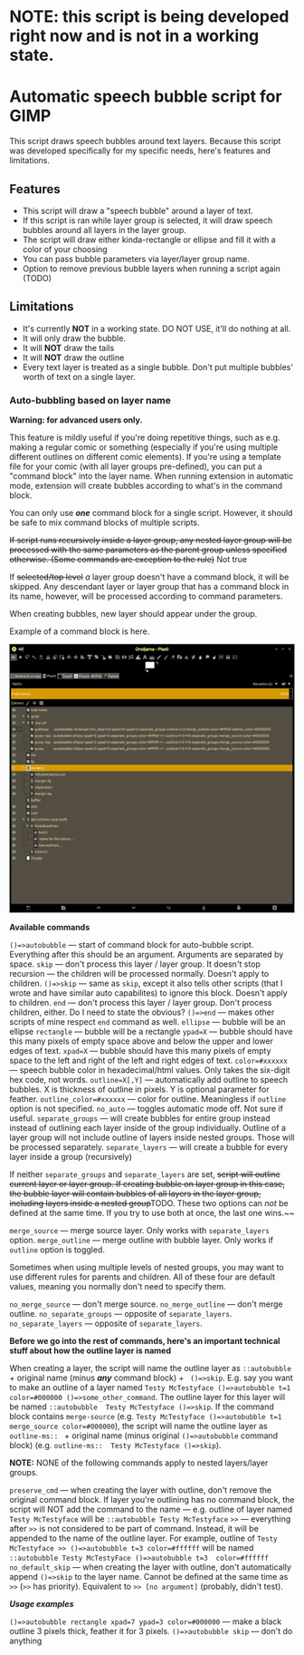 # NOTE: this script is being developed right now and is not in a working state.

# Automatic speech bubble script for GIMP

This script draws speech bubbles around text layers. Because this script was developed specifically for my specific needs, here's features and limitations. 

## Features

* This script will draw a "speech bubble" around a layer of text.
* If this script is ran while layer group is selected, it will draw speech bubbles around all layers in the layer group. 
* The script will draw either kinda-rectangle or ellipse and fill it with a color of your choosing
* You can pass bubble parameters via layer/layer group name.
* Option to remove previous bubble layers when running a script again (TODO)

## Limitations

* It's currently **NOT** in a working state. DO NOT USE, it'll do nothing at all.
* It will only draw the bubble.
* It will **NOT** draw the tails
* It will **NOT** draw the outline 
* Every text layer is treated as a single bubble. Don't put multiple bubbles' worth of text on a single layer.

### Auto-bubbling based on layer name

**Warning: for advanced users only.**

This feature is mildly useful if you're doing repetitive things, such as e.g. making a regular comic or something (especially if you're using multiple different outlines on different comic elements). If you're using a template file for your comic (with all layer groups pre-defined), you can put a "command block" into the layer name. When running extension in automatic mode, extension will create bubbles according to what's in the command block.

You can only use ***one*** command block for a single script. However, it should be safe to mix command blocks of multiple scripts.

~~If script runs recursively inside a layer group, any nested layer group will be processed with the same parameters as the parent group unless specified otherwise. (Some commands are exception to the rule)~~ Not true 

If ~~selected/top level~~ _a_ layer group doesn't have a command block, it will be skipped. Any descendant layer or layer group that has a command block in its name, however, will be processed according to command parameters.

When creating bubbles, new layer should appear under the group.

Example of a command block is here.

![Template file in action](readme-resources/arguments_as_layer_name.png)


**Available commands**

`()=>autobubble` — start of command block for auto-bubble script. Everything after this should be an argument. Arguments are separated by space.
`skip` — don't process this layer / layer group. It doesn't stop recursion — the children will be processed normally. Doesn't apply to children.
`()=>skip` — same as `skip`, except it also tells other scripts (that I wrote and have similar auto capabilites) to ignore this block. Doesn't apply to children.
`end` — don't process this layer / layer group. Don't process children, either. Do I need to state the obvious?
`()=>end` — makes other scripts of mine respect `end` command as well.
`ellipse` — bubble will be an ellipse
`rectangle` — bubble will be  a rectangle
`ypad=X` — bubble should have this many pixels of empty space above and below the upper and lower edges of text.
`xpad=X` — bubble should have this many pixels of empty space to the left and right of the left and right edges of text.
`color=#xxxxxx` — speech bubble color in hexadecimal/html values. Only takes the six-digit hex code, not words.
`outline=X[,Y]` — automatically add outline to speech bubbles. X is thickness of outline in pixels. Y is optional parameter for feather.
`outline_color=#xxxxxx` — color for outline. Meaningless if `outline` option is not specified.
`no_auto` — toggles automatic mode off. Not sure if useful.
`separate_groups` — will create bubbles for entire group instead instead of outlining each layer inside of the group individually. Outline of a layer group will not include outline of layers inside nested groups. Those will be processed separately.
`separate_layers` — will create a bubble for every layer inside a group (recursively)

If neither `separate_groups` and `separate_layers` are set, ~~script will outline current layer or layer group. If creating bubble on layer group in this case, the bubble layer will contain bubbles of all layers in the layer group, including layers inside a nested group~~TODO. These two options can _not_ be defined at the same time. If you try to use both at once, the last one wins.~~

`merge_source` — merge source layer. Only works with `separate_layers` option.
`merge_outline` — merge outline with bubble layer. Only works if `outline` option is toggled.

Sometimes when using multiple levels of nested groups, you may want to use different rules for parents and children. All of these four are default values, meaning you normally don't need to specify them.

`no_merge_source` — don't merge source.
`no_merge_outline` — don't merge outline.
`no_separate_groups` — opposite of `separate_layers`.
`no_separate_layers` — opposite of `separate_layers`.


**Before we go into the rest of commands, here's an important technical stuff about how the outline layer is named**

When creating a layer, the script will name the outline layer as `::autobubble ` + original name (minus ***any*** command block) + ` ()=>skip`. E.g. say you want to make an outline of a layer named `Testy McTestyface ()=>autobubble t=1 color=#000000 ()=>some_other_command`. The outline layer for this layer  will be named `::autobubble  Testy McTestyface ()=>skip`. If the command block contains `merge-source` (e.g. `Testy McTestyface ()=>autobubble t=1 merge_source color=#000000`), the script will name the outline layer as `outline-ms:: ` + original name (minus original `()=>autobubble` command block) (e.g. `outline-ms::  Testy McTestyface ()=>skip`).

**NOTE:** NONE of the following commands apply to nested layers/layer groups.

`preserve_cmd` — when creating the layer with outline, don't remove the original command block. If layer you're outlining has no command block, the script will NOT add the command to the name — e.g. outline of layer named `Testy McTestyface` will be `::autobubble Testy McTestyface`
`>>` — everything after `>>` is not considered to be part of command. Instead, it will be appended to the name of the outline layer. For example, outline of `Testy McTestyface >> ()=>autobubble t=3 color=#ffffff` will be named `::autobubble Testy McTestyFace ()=>autobubble t=3  color=#ffffff`
`no_default_skip` — when creating the layer with outline, don't automatically append `()=>skip` to the layer name. Cannot be defined at the same time as `>>` (`>>` has priority). Equivalent to `>> [no argument]` (probably, didn't test). 


***Usage examples***

`()=>autobubble rectangle xpad=7 ypad=3 color=#000000` — make a black outline 3 pixels thick, feather it for 3 pixels.
`()=>autobubble skip` — don't do anything